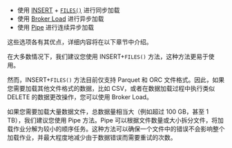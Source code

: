 
- 使用 [INSERT](../../sql-reference/sql-statements/data-manipulation/INSERT.md) + [`FILES()`](../../sql-reference/sql-functions/table-functions/files.md) 进行同步加载
- 使用 [Broker Load](../../sql-reference/sql-statements/data-manipulation/BROKER_LOAD.md) 进行异步加载
- 使用 [Pipe](../../sql-reference/sql-statements/data-manipulation/CREATE_PIPE.md) 进行连续异步加载

这些选项各有其优点，详细内容将在以下章节中介绍。

在大多数情况下，我们建议您使用 INSERT+`FILES()` 方法，这种方法更易于使用。

然而，INSERT+`FILES()` 方法目前仅支持 Parquet 和 ORC 文件格式。因此，如果您需要加载其他文件格式的数据，比如 CSV，或者在数据加载过程中执行类似 DELETE 的数据更改操作，您可以使用 Broker Load。

如果您需要加载大量数据文件，总数据量相当大（例如超过 100 GB，甚至 1 TB），我们建议您使用 Pipe 方法。Pipe 可以根据文件数量或大小拆分文件，将加载作业分解为较小的顺序任务。这种方法可以确保一个文件中的错误不会影响整个加载作业，并最大程度地减少由于数据错误而需要重试的次数。
